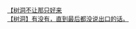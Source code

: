 [【树洞不让那只好来](http://tieba.baidu.com/p/3365067856?see_lz=1&pn=)   
[【树洞】有没有，直到最后都没说出口的话。](http://tieba.baidu.com/p/3364917357?see_lz=1&pn=)   
